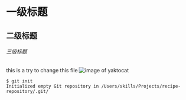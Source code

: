 # 一级标题
## 二级标题
###### 三级标题

this is a try to change this file
![image of yaktocat](https://octodex.github.com/images/yaktocat.png)

```
$ git init
Initialized empty Git repository in /Users/skills/Projects/recipe-repository/.git/
```

